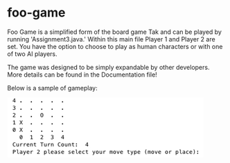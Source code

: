 # foo-game

Foo Game is a simplified form of the board game Tak and can be played by running 'Assignment3.java.' Within this main file Player 1 and Player 2 are set. You have the option to choose to play as human characters or with one of two AI players. 

The game was designed to be simply expandable by other developers. More details can be found in the Documentation file! 

Below is a sample of gameplay:


![alt tag](https://github.com/algebrot/foo-game/blob/master/GamePlay.jpg)
